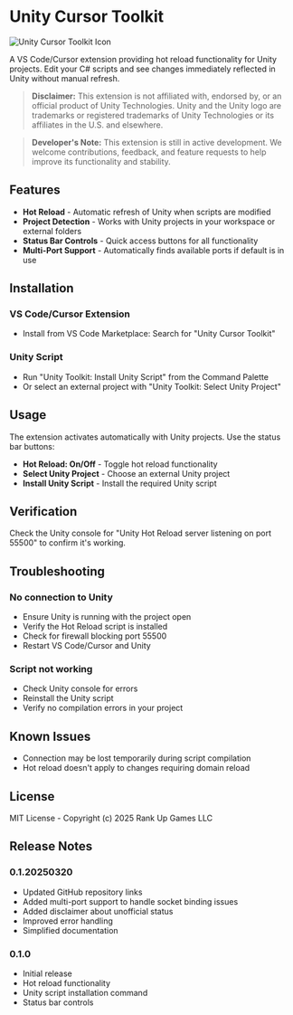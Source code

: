 # Unity Cursor Toolkit

![Unity Cursor Toolkit Icon](icon.png)

A VS Code/Cursor extension providing hot reload functionality for Unity projects. Edit your C# scripts and see changes immediately reflected in Unity without manual refresh.

> **Disclaimer:** This extension is not affiliated with, endorsed by, or an official product of Unity Technologies. Unity and the Unity logo are trademarks or registered trademarks of Unity Technologies or its affiliates in the U.S. and elsewhere.

> **Developer's Note:** This extension is still in active development. We welcome contributions, feedback, and feature requests to help improve its functionality and stability.

## Features

- **Hot Reload** - Automatic refresh of Unity when scripts are modified
- **Project Detection** - Works with Unity projects in your workspace or external folders
- **Status Bar Controls** - Quick access buttons for all functionality
- **Multi-Port Support** - Automatically finds available ports if default is in use

## Installation

### VS Code/Cursor Extension
- Install from VS Code Marketplace: Search for "Unity Cursor Toolkit"

### Unity Script
- Run "Unity Toolkit: Install Unity Script" from the Command Palette
- Or select an external project with "Unity Toolkit: Select Unity Project"

## Usage

The extension activates automatically with Unity projects. Use the status bar buttons:
- **Hot Reload: On/Off** - Toggle hot reload functionality
- **Select Unity Project** - Choose an external Unity project
- **Install Unity Script** - Install the required Unity script

## Verification

Check the Unity console for "Unity Hot Reload server listening on port 55500" to confirm it's working.

## Troubleshooting

### No connection to Unity
- Ensure Unity is running with the project open
- Verify the Hot Reload script is installed
- Check for firewall blocking port 55500
- Restart VS Code/Cursor and Unity

### Script not working
- Check Unity console for errors
- Reinstall the Unity script
- Verify no compilation errors in your project

## Known Issues
- Connection may be lost temporarily during script compilation
- Hot reload doesn't apply to changes requiring domain reload

## License

MIT License - Copyright (c) 2025 Rank Up Games LLC

## Release Notes

### 0.1.20250320
- Updated GitHub repository links
- Added multi-port support to handle socket binding issues
- Added disclaimer about unofficial status
- Improved error handling
- Simplified documentation

### 0.1.0
- Initial release
- Hot reload functionality
- Unity script installation command
- Status bar controls 